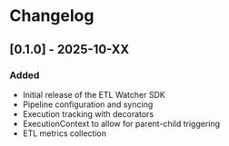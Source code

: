 # Changelog

## [0.1.0] - 2025-10-XX

### Added
- Initial release of the ETL Watcher SDK
- Pipeline configuration and syncing
- Execution tracking with decorators
- ExecutionContext to allow for parent-child triggering
- ETL metrics collection
